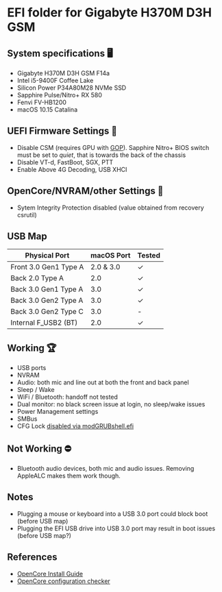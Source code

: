 # EFI folder for Gigabyte H370M D3H GSM

## System specifications 🖥
- Gigabyte H370M D3H GSM F14a
- Intel i5-9400F Coffee Lake
- Silicon Power P34A80M28 NVMe SSD
- Sapphire Pulse/Nitro+ RX 580
- Fenvi FV-HB1200
- macOS 10.15 Catalina

## UEFI Firmware Settings 🔧
- Disable CSM (requires GPU with [GOP](https://uefi.org/sites/default/files/resources/UPFS11_P4_UEFI_GOP_AMD.pdf)). Sapphire Nitro+ BIOS switch must be set to _quiet_, that is towards the back of the chassis
- Disable VT-d, FastBoot, SGX, PTT
- Enable Above 4G Decoding, USB XHCI

## OpenCore/NVRAM/other Settings 🔧
- Sytem Integrity Protection disabled (value obtained from recovery csrutil)

## USB Map
|     Physical Port     | macOS Port | Tested |
| --------------------- | -----------| ------ |
| Front 3.0 Gen1 Type A | 2.0 & 3.0  |   ✓    |
| Back 2.0 Type A       |     2.0    |   ✓    |
| Back 3.0 Gen1 Type A  |     3.0    |   ✓    |
| Back 3.0 Gen2 Type A  |     3.0    |   ✓    |
| Back 3.0 Gen2 Type C  |     3.0    |   -    |
| Internal F_USB2 (BT)  |     2.0    |   ✓    |



## Working 🏆
- USB ports
- NVRAM
- Audio: both mic and line out at both the front and back panel
- Sleep / Wake
- WiFi / Bluetooth: handoff not tested
- Dual monitor: no black screen issue at login, no sleep/wake issues
- Power Management settings
- SMBus
- CFG Lock [disabled via modGRUBshell.efi](https://dortania.github.io/OpenCore-Post-Install/misc/msr-lock.html)

## Not Working ⛔
- Bluetooth audio devices, both mic and audio issues. Removing AppleALC makes them work though.

## Notes
- Plugging a mouse or keyboard into a USB 3.0 port could block boot (before USB map)
- Plugging the EFI USB drive into USB 3.0 port may result in boot issues (before USB map?)

## References
* [OpenCore Install Guide](https://dortania.github.io/OpenCore-Install-Guide/)
* [OpenCore configuration checker](https://opencore.slowgeek.com/)

